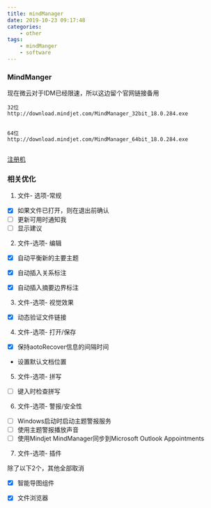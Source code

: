 ```yaml
---
title: mindManager
date: 2019-10-23 09:17:48
categories:
	- other
tags:
	- mindManger
    - software
---
```


### MindManger

现在微云对于IDM已经限速，所以这边留个官网链接备用

```
32位
http://download.mindjet.com/MindManager_32bit_18.0.284.exe


64位
http://download.mindjet.com/MindManager_64bit_18.0.284.exe


```

[注册机](https://share.weiyun.com/5aFK9MU)

###  相关优化

1. 文件- 选项-常规

- [x] 如果文件已打开，则在退出前确认
- [ ] 更新可用时通知我
- [ ] 显示建议

2.  文件-选项- 编辑

- [x] 自动平衡新的主要主题
- [x] 自动插入关系标注
- [x] 自动插入摘要边界标注


3.  文件-选项- 视觉效果

- [x] 动态验证文件链接


4.  文件-选项- 打开/保存
- [x] 保持aotoRecover信息的间隔时间
- 设置默认文档位置

5.  文件-选项- 拼写
- [ ] 键入时检查拼写


6.  文件-选项- 警报/安全性

- [ ] Windows启动时启动主题警报服务
- [ ] 使用主题警报播放声音
- [ ] 使用Mindjet MindManager同步到Microsoft Outlook Appointments

7. 文件-选项- 插件

除了以下2个，其他全部取消
- [x] 智能导图组件
- [x] 文件浏览器

